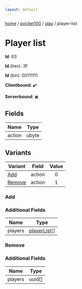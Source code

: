 ```yaml
---
layout: default
---
```


[home](/)  /  [pocket100](/protocol/pocket100)  /  [play](/protocol/pocket100/play)  /  player-list

# Player list

**Id**: 63

**Id** (hex): 3F

**Id** (bin): 00111111

**Clientbound**: ✔️

**Serverbound**: ✖️

## Fields

Name | Type
---|---
action | ubyte

## Variants

Variant | Field | Value
---|---|:---:
[Add](#add) | action | 0
[Remove](#remove) | action | 1

### Add

### Additional Fields

Name | Type
---|---
players | [playerList](/protocol/pocket100/types/player-list)[]

### Remove

### Additional Fields

Name | Type
---|---
players | uuid[]

